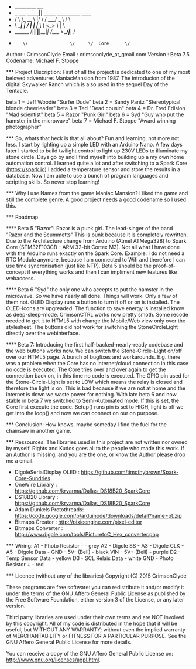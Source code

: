 * _________        .__
* \_   ___ \_______|__| _____   __________   ____
* /    \  \/\_  __ \  |/     \ /  ___/  _ \ /    \
* \     \____|  | \/  |  | |  \\___ (  <_> )   |  \
*  \______  /|__|  |__|__|_|  /____  >____/|___|  /
*        \/                \/     \/  Core      \/


Author  : CrimsonClyde
Email   : crimsonclyde_at_gmail.com
Version : Beta 7.5
Codename: Michael F. Stoppe


*** Project Discription:
First of all the project is dedicated to one of my most beloved adventures ManiacMansion from 1987. The introducion of the digital Skywalker Ranch which is also used in the sequel Day of the Tentacle.

beta 1 = Jeff Woodie        "Surfer Dude"
beta 2 = Sandy Pantz        "Stereotypical blonde cheerleader"
beta 3 = Ted                "Dead cousin"
beta 4 = Dr. Fred Edision   "Mad scientist"
beta 5 = Razor              "Punk Girl"
beta 6 = Syd                "Guy who put the hamster in the microwave"
beta 7 = Michael F. Stoppe  "Award winning photographer"

*** So, whats that heck is that all about?
Fun and learning, not more not less. I start by lighting up a simple LED with an Arduino Nano. A few days later I started to build twilight control to light up 230V LEDs to illuminate my stone circle. Days go by and I find myself into building up a my own home automation control. I learned quite a lot and after switching to a Spark Core (https://spark.io) I added a temperature sensor and store the results in a database. Now I am able to use a bunch of program languages and scripting skills. So never stop learning!

*** Why I use Names from the game Maniac Mansion?
I liked the game and still the complete genre. A good project needs a good codename so I used this.


*** Roadmap

**** Beta 5 "Razor"! Razor is a punk girl. The lead-singer of the band "Razor and the Scummetts" This is punk because it is completely rewritten. Due to the Architecture change from Arduino (Atmel ATMega328) to Spark Core (STM32F103CB - ARM 32-bit Cortex M3). Not all what I have done with the Arduino runs exactly on the Spark Core. Example: I do not need a RTC Module anymore, because I am connected to Wifi and therefore I can use time syncronisation (just like NTP). Beta 5 should be the proof-of-concept if everything works and then I can impliment new features like webaccess.

**** Beta 6 "Syd" the only one who accepts to put the hamster in the microwave. So we have nearly all done. Things will work. Only a few of them not. OLED Display runs a button to turn it off or on is installed. The OLED-Icons are upgreaded. The function to save energy is installed know as deep-sleep-mode. CrimsonCTRL works now pretty smoth. Some recode needed to get it to HTML5 with change the Mobile/Web view only over the stylesheet. The buttons did not work for switching the StoneCircleLight directly over the webinterface.

**** Beta 7:
Introducing the first half-backed-nearly-ready codebase and the web buttons works now. We can
switch the Stone-Circle-Light on/off over our HTML5 page. A bunch of bugfixes and workarounds. E.g. there was a problem when the Core has no internet/cloud connection in this case no code is executed. The Core tries over and over again to get the connection back on, in this time no code is executed. The GPIO pin used for the Stone-Circle-Light is set to LOW which means the relay is closed and therefore the light is on. This is bad because if we are not at home and the internet is down we waste power for nothing. With late beta 6 and now stable in beta 7 we switched to Semi-Automated mode. If this is set, the Core first execute the code. Setup() runs pin is set to HIGH, light is off we get into the loop() and now we can connect on our on purpose.


*** Conclusion:
How knows, maybe someday I find the fuel for the chainsaw in another game.

*** Ressources:
The libraries used in this project are not written nor owned by myself. Rights and Kudos goes all to the people who made this work. If an Author is missing, and you are the one, or know the Author please drop me a email.

- DigoleSerialDisplay OLED : https://github.com/timothybrown/Spark-Core-Sundries
- OneWire Library          : https://github.com/krvarma/Dallas_DS18B20_SparkCore
- DS18B20 Library          : https://github.com/krvarma/Dallas_DS18B20_SparkCore
- Adam Dunkels Protothreads: https://code.google.com/p/arduinode/downloads/detail?name=pt.zip
- Bitmaps Creator          : http://pixieengine.com/pixel-editor
- Bitmaps Converter        : http://www.digole.com/tools/PicturetoC_Hex_converter.php

*** Wiring:
A1  -   Photo Resistor -        - grey
A2  -   Digole SS               -
A3  -   Digole CLK              -
A5  -   Digole Data             -
GND -   5V- (Bell)              - black
VIN -   5V+ (Bell)              - purple
D2  -   Temp Sensor Data        - yellow
D3  -   SCL Relais Data         - white
GND -   Photo Resistor +        - red


*** Licence (without any of the libraries)
Copyright (C) 2015 CrimsonClyde

These programs are free software: you can redistribute it and/or modify it under the terms of the GNU Affero General Public License as published by the Free Software Foundation, either version 3 of the License, or any later version.

Third party libraries are used under their own terms and are NOT involved by this copyright. All of my code is distributed in the hope that it will be useful, but WITHOUT ANY WARRANTY; without even the implied warranty of MERCHANTABILITY or FITNESS FOR A PARTICULAR PURPOSE. See the GNU Affero General Public License for more details.

You can receive a copy of the GNU Affero General Public License on: <http://www.gnu.org/licenses/agpl.html>.
